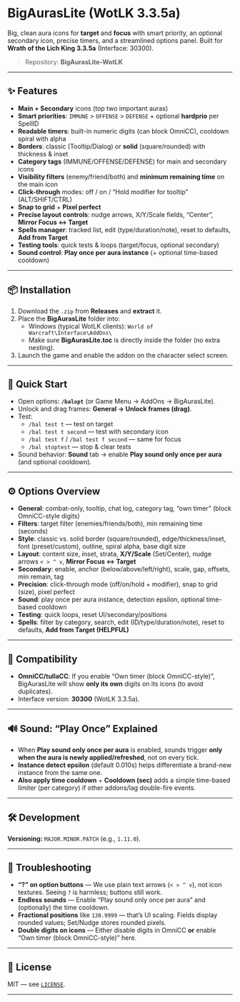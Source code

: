 # BigAurasLite (WotLK 3.3.5a)

Big, clean aura icons for **target** and **focus** with smart priority, an optional secondary icon, precise timers, and a streamlined options panel. Built for **Wrath of the Lich King 3.3.5a** (Interface: 30300).

> Repository: **BigAurasLite-WotLK**

---

## ✨ Features

- **Main + Secondary** icons (top two important auras)
- **Smart priorities**: `IMMUNE` > `OFFENSE` > `DEFENSE` + optional **hardprio** per SpellID
- **Readable timers**: built-in numeric digits (can block OmniCC), cooldown spiral with alpha
- **Borders**: classic (Tooltip/Dialog) or **solid** (square/rounded) with thickness & inset
- **Category tags** (IMMUNE/OFFENSE/DEFENSE) for main and secondary icons
- **Visibility filters** (enemy/friend/both) and **minimum remaining time** on the main icon
- **Click-through** modes: off / on / “Hold modifier for tooltip” (ALT/SHIFT/CTRL)
- **Snap to grid** + **Pixel perfect**
- **Precise layout controls**: nudge arrows, X/Y/Scale fields, “Center”, **Mirror Focus ↔ Target**
- **Spells manager**: tracked list, edit (type/duration/note), reset to defaults, **Add from Target**
- **Testing tools**: quick tests & loops (target/focus, optional secondary)
- **Sound control**: **Play once per aura instance** (+ optional time-based cooldown)

---

## 📦 Installation

1. Download the `.zip` from **Releases** and **extract** it.
2. Place the **BigAurasLite** folder into:
   - Windows (typical WotLK clients): `World of Warcraft\Interface\AddOns\`
   - Make sure **BigAurasLite.toc** is directly inside the folder (no extra nesting).
3. Launch the game and enable the addon on the character select screen.

---

## 🧭 Quick Start

- Open options: **`/balopt`** (or Game Menu → AddOns → BigAurasLite).
- Unlock and drag frames: **General → Unlock frames (drag)**.
- Test:
  - `/bal test t` — test on target
  - `/bal test t second` — test with secondary icon
  - `/bal test f` / `/bal test f second` — same for focus
  - `/bal stoptest` — stop & clear tests
- Sound behavior: **Sound** tab → enable **Play sound only once per aura** (and optional cooldown).

---

## ⚙️ Options Overview

- **General**: combat-only, tooltip, chat log, category tag, “own timer” (block OmniCC-style digits)
- **Filters**: target filter (enemies/friends/both), min remaining time (seconds)
- **Style**: classic vs. solid border (square/rounded), edge/thickness/inset, font (preset/custom), outline, spiral alpha, base digit size
- **Layout**: content size, inset, strata, **X/Y/Scale** (Set/Center), nudge arrows `< > ^ v`, **Mirror Focus ↔ Target**
- **Secondary**: enable, anchor (below/above/left/right), scale, gap, offsets, min remain, tag
- **Precision**: click-through mode (off/on/hold + modifier), snap to grid (size), pixel perfect
- **Sound**: play once per aura instance, detection epsilon, optional time-based cooldown
- **Testing**: quick loops, reset UI/secondary/positions
- **Spells**: filter by category, search, edit (ID/type/duration/note), reset to defaults, **Add from Target (HELPFUL)**

---

## 🧩 Compatibility

- **OmniCC/tullaCC**: If you enable “Own timer (block OmniCC-style)”, BigAurasLite will show **only its own** digits on its icons (to avoid duplicates).
- Interface version: **30300** (WotLK 3.3.5a).

---

## 🔊 Sound: “Play Once” Explained

- When **Play sound only once per aura** is enabled, sounds trigger **only when the aura is newly applied/refreshed**, not on every tick.
- **Instance detect epsilon** (default 0.010s) helps differentiate a brand-new instance from the same one.
- **Also apply time cooldown** + **Cooldown (sec)** adds a simple time-based limiter (per category) if other addons/lag double-fire events.

---

## 🛠 Development

**Versioning:** `MAJOR.MINOR.PATCH` (e.g., `1.11.0`).

---

## 🐞 Troubleshooting

- **“?” on option buttons** — We use plain text arrows (`< > ^ v`), not icon textures. Seeing `?` is harmless; buttons still work.
- **Endless sounds** — Enable “Play sound only once per aura” and (optionally) the time cooldown.
- **Fractional positions** like `130.9999` — that’s UI scaling. Fields display rounded values; Set/Nudge stores rounded pixels.
- **Double digits on icons** — Either disable digits in OmniCC **or** enable “Own timer (block OmniCC-style)” here.

---

## 📜 License

MIT — see [`LICENSE`](./LICENSE).

---
